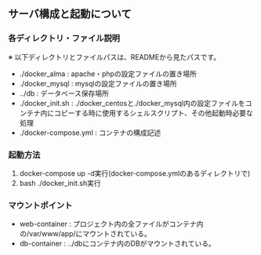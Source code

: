 ## サーバ構成と起動について

### 各ディレクトリ・ファイル説明
※ 以下ディレクトリとファイルパスは、READMEから見たパスです。
* ./docker_alma : apache・phpの設定ファイルの置き場所
* ./docker_mysql : mysqlの設定ファイルの置き場所
* ../db : データベース保存場所
* ./docker_init.sh : ./docker_centosと./docker_mysql内の設定ファイルをコンテナ内にコピーする時に使用するシェルスクリプト、その他起動時必要な処理
* ./docker-compose.yml : コンテナの構成記述

### 起動方法
1. docker-compose up -d実行(docker-compose.ymlのあるディレクトリで)
2. bash ./docker_init.sh実行

### マウントポイント
* web-container : プロジェクト内の全ファイルがコンテナ内の/var/www/app/にマウントされている。
* db-container : ../dbにコンテナ内のDBがマウントされている。
